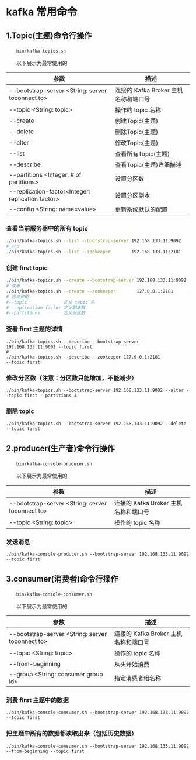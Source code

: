 # kafka 常用命令

## 1.Topic(主题)命令行操作

　　​`bin/kafka-topics.sh`​

　　以下展示为最常使用的

|参数|描述|
| -------------------------------------------------------| --------------------------------------|
|\--bootstrap-server <String: server toconnect to>|连接的 Kafka Broker 主机名称和端口号|
|\--topic <String: topic>|操作的 topic 名称|
|\--create|创建Topic(主题)|
|\--delete|删除Topic(主题)|
|\--alter|修改Topic(主题)|
|\--list|查看所有Topic(主题)|
|\--describe|查看Topic(主题)详细描述|
|\--partitions <Integer: # of partitions>|设置分区数|
|\--replication-factor<Integer: replication factor>|设置分区副本|
|\--config <String: name=value>|更新系统默认的配置|

### 查看当前服务器中的所有 topic

```bash
./bin/kafka-topics.sh --list --bootstrap-server 192.168.133.11:9092
# and
./bin/kafka-topics.sh --list --zookeeper        192.168.133.11:2181
```

### 创建 first topic

```bash
./bin/kafka-topics.sh --create --bootstrap-server 192.168.133.11:9092 --partitions 1 --replication-factor 1 --topic testTopic1
# 或者
./bin/kafka-topics.sh --create --zookeeper        127.0.0.1:2181      --partitions 1 --replication-factor 2 --topic testTopic2
# 选项说明
#--topic              定义 topic 名
#--replication-factor 定义副本数
#--partitions         定义分区数
```

### 查看 first 主题的详情

```shell
./bin/kafka-topics.sh --describe --bootstrap-server 192.168.133.11:9092 --topic first
# 
./bin/kafka-topics.sh --describe --zookeeper 127.0.0.1:2181             --topic first
```

### 修改分区数（注意：分区数只能增加，不能减少）

```shell
./bin/kafka-topics.sh --bootstrap-server 192.168.133.11:9092 --alter --topic first --partitions 3
```

### 删除 topic

```shell
./bin/kafka-topics.sh --bootstrap-server 192.168.133.11:9092 --delete --topic first
```

## 2.producer(生产者)命令行操作

　　​`bin/kafka-console-producer.sh`​

　　以下展示为最常使用的

|参数|描述|
| ------------------------------------------------------| --------------------------------------|
|\--bootstrap-server <String: server toconnect to>|连接的 Kafka Broker 主机名称和端口号|
|\--topic <String: topic>|操作的 topic 名称|

### 发送消息

```shell
./bin/kafka-console-producer.sh --bootstrap-server 192.168.133.11:9092 --topic first
```

## 3.consumer(消费者)命令行操作

　　​`bin/kafka-console-consumer.sh`​

　　以下展示为最常使用的

|参数|描述|
| ------------------------------------------------------| --------------------------------------|
|\--bootstrap-server <String: server toconnect to>|连接的 Kafka Broker 主机名称和端口号|
|\--topic <String: topic>|操作的 topic 名称|
|\--from-beginning|从头开始消费|
|\--group <String: consumer group id>|指定消费者组名称|

### 消费 first 主题中的数据

```shell
./bin/kafka-console-consumer.sh --bootstrap-server 192.168.133.11:9092  --topic first
```

### 把主题中所有的数据都读取出来（包括历史数据）

```shell
./bin/kafka-console-consumer.sh --bootstrap-server 192.168.133.11:9092  --from-beginning --topic first
```
